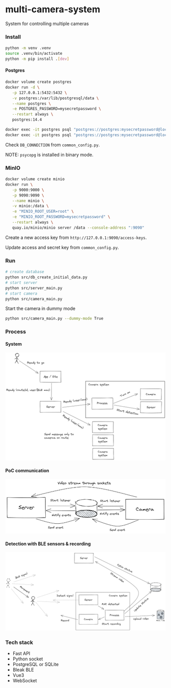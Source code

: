 # multi-camera-system

System for controlling multiple cameras

### Install

```sh
python -m venv .venv
source .venv/bin/activate
python -m pip install .[dev]
```

#### Postgres

```sh
docker volume create postgres
docker run -d \
   -p 127.0.0.1:5432:5432 \
   -v postgres:/var/lib/postgresql/data \
   --name postgres \
   -e POSTGRES_PASSWORD=mysecretpassword \
   --restart always \
   postgres:14.4
```

```sh
docker exec -it postgres psql "postgres://postgres:mysecretpassword@localhost:5432/postgres" -c "DROP DATABASE camera_db"
docker exec -it postgres psql "postgres://postgres:mysecretpassword@localhost:5432/postgres" -c "CREATE DATABASE camera_db"
```

Check `DB_CONNECTION` from `common_config.py`.

NOTE: `psycopg` is installed in binary mode.

### MinIO

```sh
docker volume create minio
docker run \
   -p 9000:9000 \
   -p 9090:9090 \
   --name minio \
   -v minio:/data \
   -e "MINIO_ROOT_USER=root" \
   -e "MINIO_ROOT_PASSWORD=mysecretpassword" \
   --restart always \
   quay.io/minio/minio server /data --console-address ":9090"
```

Create a new access key from `http://127.0.0.1:9090/access-keys`.

Update access and secret key from `common_config.py`.

### Run

```sh
# create database
python src/db_create_initial_data.py
# start server
python src/server_main.py
# start camera
python src/camera_main.py
```

Start the camera in dummy mode

```sh
python src/camera_main.py --dummy-mode True
```

### Process

#### System

![System](docs/system.excalidraw.png)

#### PoC communication

![System](docs/poc_communication.excalidraw.png)

#### Detection with BLE sensors & recording

![Detection](docs/detection.excalidraw.png)

### Tech stack

- Fast API
- Python socket
- PostgreSQL or SQLite
- Bleak BLE
- Vue3
- WebSocket
